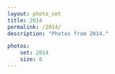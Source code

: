 ```yaml
---
layout: photo_set
title: 2014
permalink: /2014/
description: "Photos from 2014."

photos:
    set: 2014
    size: 6
---
```

